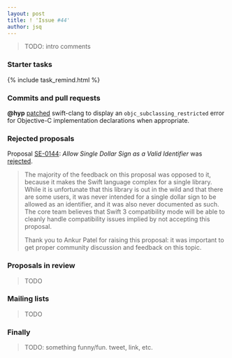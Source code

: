 ```yaml
---
layout: post
title: ! 'Issue #44'
author: jsq
---
```


> TODO: intro comments

<!--excerpt-->

### Starter tasks

{% include task_remind.html %}

### Commits and pull requests

**@hyp** [patched](https://github.com/apple/swift-clang/pull/34) swift-clang to display an `objc_subclassing_restricted` error for Objective-C implementation declarations when appropriate.

### Rejected proposals

Proposal [SE-0144](https://github.com/apple/swift-evolution/blob/master/proposals/0144-allow-single-dollar-sign-as-valid-identifier.md): *Allow Single Dollar Sign as a Valid Identifier* was [rejected](https://lists.swift.org/pipermail/swift-evolution-announce/2016-October/000292.html).

> The majority of the feedback on this proposal was opposed to it, because it makes the Swift language complex for a single library.  While it is unfortunate that this library is out in the wild and that there are some users, it was never intended for a single dollar sign to be allowed as an identifier, and it was also never documented as such.  The core team believes that Swift 3 compatibility mode will be able to cleanly handle compatibility issues implied by not accepting this proposal.
>
> Thank you to Ankur Patel for raising this proposal: it was important to get proper community discussion and feedback on this topic.

### Proposals in review

> TODO

### Mailing lists

> TODO

### Finally

> TODO: something funny/fun. tweet, link, etc.
